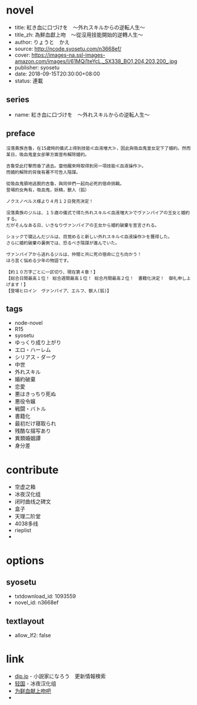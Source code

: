 # novel

- title: 紅き血に口づけを　～外れスキルからの逆転人生～
- title_zh: 為鮮血獻上吻　～從沒用技能開始的逆轉人生～
- author: りょうと　かえ
- source: http://ncode.syosetu.com/n3668ef/
- cover: https://images-na.ssl-images-amazon.com/images/I/61MQi1teYcL._SX338_BO1,204,203,200_.jpg
- publisher: syosetu
- date: 2018-09-15T20:30:00+08:00
- status: 連載

## series

- name: 紅き血に口づけを　～外れスキルからの逆転人生～

## preface


```
沒落貴族吉魯，在15歲時的儀式上得到技能≪血液増大≫，因此與吸血鬼皇女定下了婚約。然而某日，吸血鬼皇女卻單方面宣布解除婚約。

吉魯受此打擊而昏了過去。當他醒來時取得到另一項技能≪血液操作≫。
而婚約解除的背後有著不可告人陰謀。

從吸血鬼領地逃脫的吉魯，與同伴們一起向必死的宿命挑戰。
登場的女角有，吸血鬼，妖精，獸人（狐）

ノクスノベルス様より４月１２日発売決定！

没落貴族のジルは、１５歳の儀式で得た外れスキル≪血液増大≫でヴァンパイアの王女と婚約する。
だがそんなある日、いきなりヴァンパイアの王女から婚約破棄を宣言される。

ショックで寝込んだジルは、目覚めると新しい外れスキル≪血液操作≫を獲得した。
さらに婚約破棄の裏側では、恐るべき陰謀が進んでいた。

ヴァンパイアから逃れるジルは、仲間と共に死の宿命に立ち向かう！
ほろ苦く悩める少年の物語です。

【約１０万字ごとに一区切り、現在第４章！】
【総合日間最高１位！ 総合週間最高１位！ 総合月間最高２位！　書籍化決定！　御礼申し上げます！】
【登場ヒロイン　ヴァンパイア、エルフ、獣人(狐)】
```

## tags

- node-novel
- R15
- syosetu
- ゆっくり成り上がり
- エロ・ハーレム
- シリアス・ダーク
- 中世
- 外れスキル
- 婚約破棄
- 恋愛
- 悪はきっちり死ぬ
- 悪役令嬢
- 戦闘・バトル
- 書籍化
- 最初だけ寝取られ
- 残酷な描写あり
- 異類婚姻譚
- 身分差

# contribute

- 空虚之箱
- 冰夜汉化组
- 闭时曲线之碑文
- 盒子
- 天理二阶堂
- 4038多线
- rieplist
- 

# options

## syosetu

- txtdownload_id: 1093559
- novel_id: n3668ef

## textlayout

- allow_lf2: false

# link

- [dip.jp](https://narou.dip.jp/search.php?text=n3668ef&novel=all&genre=all&new_genre=all&length=0&down=0&up=100) - 小説家になろう　更新情報検索
- [轻国](https://www.lightnovel.cn/thread-937695-1-1.html) - 冰夜汉化组
- [为鲜血献上吻吧](https://tieba.baidu.com/f?kw=%E4%B8%BA%E9%B2%9C%E8%A1%80%E7%8C%AE%E4%B8%8A%E5%90%BB&ie=utf-8 "为鲜血献上吻")
- 
